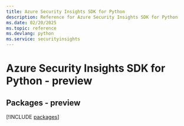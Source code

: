 ```yaml
---
title: Azure Security Insights SDK for Python
description: Reference for Azure Security Insights SDK for Python
ms.date: 02/20/2025
ms.topic: reference
ms.devlang: python
ms.service: securityinsights
---
```

# Azure Security Insights SDK for Python - preview
## Packages - preview
[!INCLUDE [packages](security-insights-index.md)]